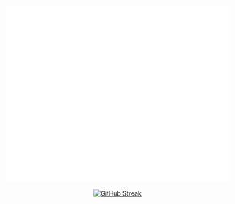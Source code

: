 <div align="center">
	<br>
	<a href="https://github.com/adeshpande03/adeshpande03/blame/main/header.svg">
		<img src="header.svg" width="800" height="400" alt="Click to see the source">
	</a>
	<br>
</div>

<p align="center">
	<a 
	href="https://git.io/streak-stats">
	<img src="https://streak-stats.demolab.com?user=adeshpande03&theme=sea-dark&border_radius=10&card_width=800" 
		 alt="GitHub Streak" 
		 />
	</a>
</p>
